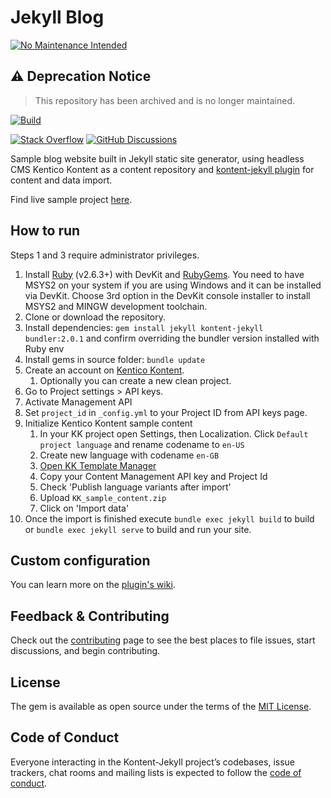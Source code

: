 # Jekyll Blog

[![No Maintenance Intended](https://unmaintained.tech/badge.svg)](http://unmaintained.tech/)

## :warning: Deprecation Notice
> This repository has been archived and is no longer maintained.

[![Build](https://github.com/Kentico/kontent-jekyll-blog/actions/workflows/buil.yml/badge.svg)](https://github.com/Kentico/kontent-jekyll-blog/actions/workflows/buil.yml)

[![Stack Overflow](https://img.shields.io/badge/Stack%20Overflow-ASK%20NOW-FE7A16.svg?logo=stackoverflow&logoColor=white)](https://stackoverflow.com/tags/kentico-kontent)
[![GitHub Discussions](https://img.shields.io/badge/GitHub-Discussions-FE7A16.svg?style=popout&logo=github)](https://github.com/Kentico/Home/discussions)

Sample blog website built in Jekyll static site generator, using headless CMS Kentico Kontent as a content repository and
[kontent-jekyll plugin](https://github.com/Kentico/kontent-jekyll) for content and data import.

Find live sample project [here](https://kentico.github.io/kontent-jekyll-blog/).

## How to run

Steps 1 and 3 require administrator privileges.

1. Install [Ruby](https://www.ruby-lang.org/en/downloads/) (v2.6.3+) with DevKit and [RubyGems](https://rubygems.org/pages/download). You need to have MSYS2 on your system if you are using Windows and it can be installed via DevKit. Choose 3rd option in the DevKit console installer to install MSYS2 and MINGW development toolchain.
2. Clone or download the repository.
3. Install dependencies: `gem install jekyll kontent-jekyll bundler:2.0.1` and confirm overriding the bundler version installed with Ruby env
4. Install gems in source folder: `bundle update`
5. Create an account on [Kentico Kontent](https://app.kenticocloud.com/).
    1. Optionally you can create a new clean project.
6. Go to Project settings > API keys.
7. Activate Management API
8. Set `project_id` in `_config.yml` to your Project ID from API keys page. 
9. Initialize Kentico Kontent sample content
    1. In your KK project open Settings, then Localization. Click `Default project language` and rename codename to `en-US`
    2. Create new language with codename `en-GB` 
    3. [Open KK Template Manager](https://kentico.github.io/kontent-template-manager/import)
    4. Copy your Content Management API key and Project Id
    5. Check 'Publish language variants after import'
    6. Upload `KK_sample_content.zip`
    7. Click on 'Import data'
9. Once the import is finished execute `bundle exec jekyll build` to build or `bundle exec jekyll serve` to build and run your site.

## Custom configuration

You can learn more on the [plugin's wiki](https://github.com/Kentico/kontent-jekyll/wiki).

## Feedback & Contributing

Check out the [contributing](https://github.com/Kentico/kontent-jekyll-blog/blob/master/CONTRIBUTING.md) page to see the best places to file issues, start discussions, and begin contributing.

## License

The gem is available as open source under the terms of the [MIT License](https://opensource.org/licenses/MIT).

## Code of Conduct

Everyone interacting in the Kontent-Jekyll project’s codebases, issue trackers, chat rooms and mailing lists is expected to follow the [code of conduct](https://github.com/Kentico/kontent-jekyll-blog/blob/master/CODE_OF_CONDUCT.md).

